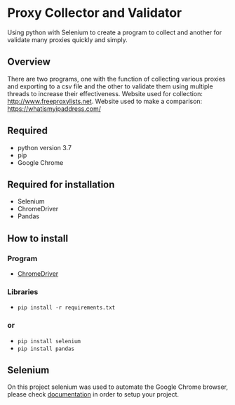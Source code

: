# Proxy Collector and Validator
Using python with Selenium to create a program to collect and another for validate many proxies quickly and simply. 

## Overview
There are two programs, one with the function of collecting various proxies and exporting to a csv file and the other to validate them using multiple threads to increase their effectiveness.
Website used for collection: http://www.freeproxylists.net.
Website used to make a comparison: https://whatismyipaddress.com/

## Required 
- python version 3.7
- pip
- Google Chrome

## Required for installation
- Selenium
- ChromeDriver
- Pandas

## How to install
### Program
- [ChromeDriver](https://chromedriver.chromium.org/downloads)
### Libraries
- `pip install -r requirements.txt`
### or
- `pip install selenium`
- `pip install pandas`

## Selenium
On this project selenium was used to automate the Google Chrome browser,  please check [documentation](https://selenium-python.readthedocs.io/index.html) in order to setup your project.
